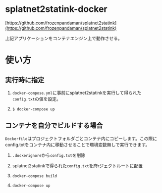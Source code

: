 # splatnet2statink-docker

[https://github.com/frozenpandaman/splatnet2statink](https://github.com/frozenpandaman/splatnet2statink)

上記アプリケーションをコンテナエンジン上で動作させる。

# 使い方

## 実行時に指定

1. `docker-compose.yml`に事前にsplatnet2statinkを実行して得られた`config.txt`の値を設定。

1. `$ docker-compose up`

## コンテナを自分でビルドする場合

`Dockerfile`はプロジェクトフォルダごとコンテナ内にコピーします。この際にconfig.txtをコンテナ内に移動させることで環境変数無しで実行できます。

1. `.dockerignore`から`config.txt`を削除

1. splatnet2statinkで得られた`config.txt`を府rジェクトルートに配置

1. `docker-compose build`

1. `docker-compose up`